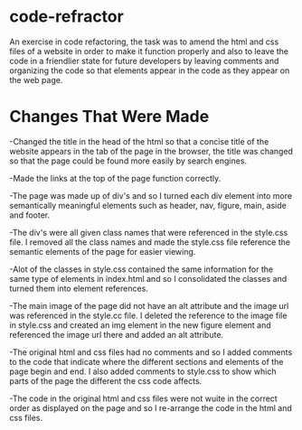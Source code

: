 # code-refractor

An exercise in code refactoring, the task was to amend the html and css files of a website in order to make it function properly and also to leave the code in a friendlier state for future developers by leaving comments and organizing the code so that elements appear in the code as they appear on the web page.

# Changes That Were Made

-Changed the title in the head of the html so that a concise title of the website appears in the tab of the page in the browser, the title was changed so that the page could be found more easily by search engines.

-Made the links at the top of the page function correctly.

-The page was made up of div's and so I turned each div element into more semantically meaningful elements such as header, nav, figure, main, aside and footer.

-The div's were all given class names that were referenced in the style.css file. I removed all the class names and made the style.css file reference the semantic elements of the page for easier viewing.

-Alot of the classes in style.css contained the same information for the same type of elements in index.html and so I consolidated the classes and turned them into element references.

-The main image of the page did not have an alt attribute and the image url was referenced in the style.cc file. I deleted the reference to the image file in style.css and created an img element in the new figure element and referenced the image url there and added an alt attribute.

-The original html and css files had no comments and so I added comments to the code that indicate where the different sections and elements of the page begin and end. I also added comments to style.css to show which parts of the page the different the css code affects.

-The code in the original html and css files were not wuite in the correct order as displayed on the page and so I re-arrange the code in the html and css files.

